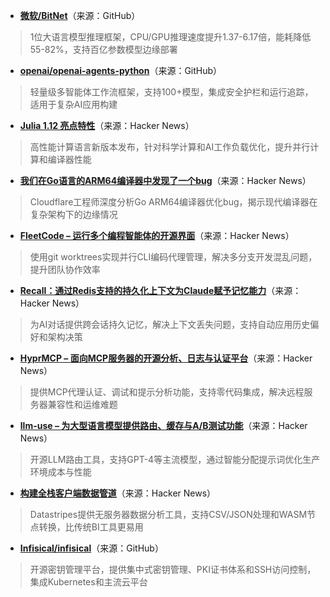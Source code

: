 - **[微软/BitNet](https://github.com/microsoft/BitNet)**（来源：GitHub）  
> 1位大语言模型推理框架，CPU/GPU推理速度提升1.37-6.17倍，能耗降低55-82%，支持百亿参数模型边缘部署

- **[openai/openai-agents-python](https://github.com/openai/openai-agents-python)**（来源：GitHub）  
> 轻量级多智能体工作流框架，支持100+模型，集成安全护栏和运行追踪，适用于复杂AI应用构建

- **[Julia 1.12 亮点特性](https://news.ycombinator.com/item?id=45519263)**（来源：Hacker News）  
> 高性能计算语言新版本发布，针对科学计算和AI工作负载优化，提升并行计算和编译器性能

- **[我们在Go语言的ARM64编译器中发现了一个bug](https://news.ycombinator.com/item?id=45516000)**（来源：Hacker News）  
> Cloudflare工程师深度分析Go ARM64编译器优化bug，揭示现代编译器在复杂架构下的边缘情况

- **[FleetCode – 运行多个编程智能体的开源界面](https://news.ycombinator.com/item?id=45518861)**（来源：Hacker News）  
> 使用git worktrees实现并行CLI编码代理管理，解决多分支开发混乱问题，提升团队协作效率

- **[Recall：通过Redis支持的持久化上下文为Claude赋予记忆能力](https://news.ycombinator.com/item?id=45516584)**（来源：Hacker News）  
> 为AI对话提供跨会话持久记忆，解决上下文丢失问题，支持自动应用历史偏好和架构决策

- **[HyprMCP – 面向MCP服务器的开源分析、日志与认证平台](https://news.ycombinator.com/item?id=45521788)**（来源：Hacker News）  
> 提供MCP代理认证、调试和提示分析功能，支持零代码集成，解决远程服务器兼容性和运维难题

- **[llm-use – 为大型语言模型提供路由、缓存与A/B测试功能](https://news.ycombinator.com/item?id=45521074)**（来源：Hacker News）  
> 开源LLM路由工具，支持GPT-4等主流模型，通过智能分配提示词优化生产环境成本与性能

- **[构建全栈客户端数据管道](https://news.ycombinator.com/item?id=45515482)**（来源：Hacker News）  
> Datastripes提供无服务器数据分析工具，支持CSV/JSON处理和WASM节点转换，比传统BI工具更易用

- **[Infisical/infisical](https://github.com/Infisical/infisical)**（来源：GitHub）  
> 开源密钥管理平台，提供集中式密钥管理、PKI证书体系和SSH访问控制，集成Kubernetes和主流云平台